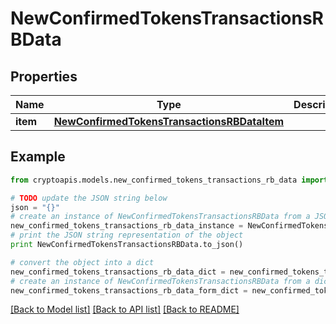 # NewConfirmedTokensTransactionsRBData


## Properties
Name | Type | Description | Notes
------------ | ------------- | ------------- | -------------
**item** | [**NewConfirmedTokensTransactionsRBDataItem**](NewConfirmedTokensTransactionsRBDataItem.md) |  | 

## Example

```python
from cryptoapis.models.new_confirmed_tokens_transactions_rb_data import NewConfirmedTokensTransactionsRBData

# TODO update the JSON string below
json = "{}"
# create an instance of NewConfirmedTokensTransactionsRBData from a JSON string
new_confirmed_tokens_transactions_rb_data_instance = NewConfirmedTokensTransactionsRBData.from_json(json)
# print the JSON string representation of the object
print NewConfirmedTokensTransactionsRBData.to_json()

# convert the object into a dict
new_confirmed_tokens_transactions_rb_data_dict = new_confirmed_tokens_transactions_rb_data_instance.to_dict()
# create an instance of NewConfirmedTokensTransactionsRBData from a dict
new_confirmed_tokens_transactions_rb_data_form_dict = new_confirmed_tokens_transactions_rb_data.from_dict(new_confirmed_tokens_transactions_rb_data_dict)
```
[[Back to Model list]](../README.md#documentation-for-models) [[Back to API list]](../README.md#documentation-for-api-endpoints) [[Back to README]](../README.md)


